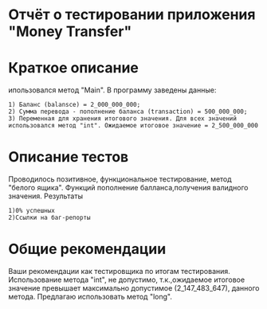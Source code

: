 # Отчёт о тестировании приложения "Money Transfer"

# Краткое описание

ипользовался метод "Main". В программу заведены данные:

    1) Баланс (balansce) = 2_000_000_000;
    2) Сумма перевода - пополнение баланса (transaction) = 500_000_000;
    3) Переменная для хранения итогового значения. Для всех значений использовался метод "int". Ожидаемое итоговое значение = 2_500_000_000

# Описание тестов

Проводилось позитивное, функциональное тестирование, метод "белого ящика". Функций пополнение балланса,получения валидного значения.
Результаты

    1)0% успешных
    2)Ссылки на баг-репорты

# Общие рекомендации

Ваши рекомендации как тестировщика по итогам тестирования. Использование метода "int", не допустимо, т.к.,ожидаемое итоговое значение превышает максимально допустимое (2_147_483_647), данного метода. Предлагаю использовать метод "long".
